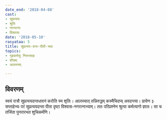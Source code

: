 ```yaml
---
date_end: '2018-04-08'
cast:
- सुप्रत्ययः
- श्रुतिः
- नागरत्ना
- विश्वासः
date: '2018-05-10'
rasyataa: 5
title: सुप्रत्यय-दन्त-पीती-भावः
topics:
- गृहकर्मसु निरुत्साहः
- शौचम्
- आलस्यम्

---
```


## विवरणम्
स्वयं रात्रौ सुप्रत्ययदन्तधावनं करोति स्म शृतिः। आलस्यात् तन्निरुद्धम् कस्मैचिदप्य् अवदन्त्या। प्रायेण ३ सप्ताहेभ्यः परं सुप्रत्ययदन्ता पीता दृष्टा विश्वास-नगरत्नाभ्याम्। ततः परिप्रश्नेन श्रुत्या कर्मत्यागो ज्ञातः। सा च तर्जिता पुनरारभत शुचिकर्मणि।

